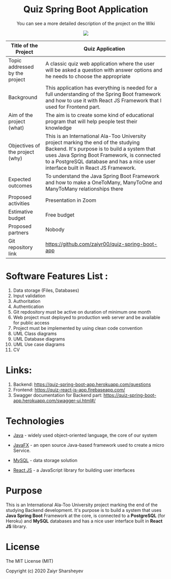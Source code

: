 <h1 align="center"> Quiz Spring Boot Application </h1>
<p align="center">You can see a more detailed description of the project on the Wiki</p>
<p align="center">
  <img src="https://user-images.githubusercontent.com/44166990/56513684-0dd1f580-6555-11e9-8ac0-6466ed3238c2.png">
</p>








Title of the Project | Quiz Application
-- | --
Topic addressed by the project | A classic quiz web application where the user will be asked a question with answer options and he needs to choose the appropriate
Background | This application has everything is needed for a full understanding of the Spring Boot framework and how to use it with React JS Framework that I used for Frontend part.
Aim of the project (what) | The aim is to create some kind of educational program that will help people test their knowledge
Objectives of the project (why) | This is an International Ala-Too University project marking the end of the studying Backend. It's purpose is to build a system that uses Java Spring Boot Framework, is connected to a PostgreSQL database and has a nice user interface built in React JS Framework.
Expected outcomes | To understand the Java Spring Boot Framework and how to make a OneToMany, ManyToOne and ManyToMany relationships there
Proposed activities | Presentation in Zoom
Estimative budget | Free budget
Proposed partners | Nobody
Git repository link | https://github.com/zaiyr00/quiz-spring-boot-app

# Software Features List  :
1.	Data storage (Files, Databases)
2.	Input validation
3.	Authoritation
4.	Authentication
5.	Git repdository must be active on duration of minimum one month
6.	Web project must deployed to production web server and be available for public access
7.	Project must be implemented by using clean code convention
8.	UML Class diagrams
9.	UML Database diagrams
10.	UML Use case diagrams
11.	CV

# Links:
1) Backend: https://quiz-spring-boot-app.herokuapp.com/questions
1) Frontend: https://quiz-react-js-app.firebaseapp.com/
3) Swagger documentation for Backend part: https://quiz-spring-boot-app.herokuapp.com/swagger-ui.html#/

# Technologies

* [Java](https://go.java/) - widely used object-oriented language, the core of our system

* [JavaFX](http://docs.oracle.com/javafx/2/overview/jfxpub-overview.htm) - an open source Java-based framework used to create a micro Service.

* [MySQL](https://www.mysql.com/) - data storage solution

* [React JS](https://reactjs.org/) - a JavaScript library for building user interfaces

# Purpose

This is an International Ala-Too University project marking the end of the studying Backend development. It's purpose is to build a system that uses **Java Spring Boot** Framework at the core, is connected to a **PostgreSQL** (for Heroku) and **MySQL** databases and has a nice user interface built in **React JS** library.

# License
The MIT License (MIT)

Copyright (c) 2020 Zaiyr Sharsheyev
